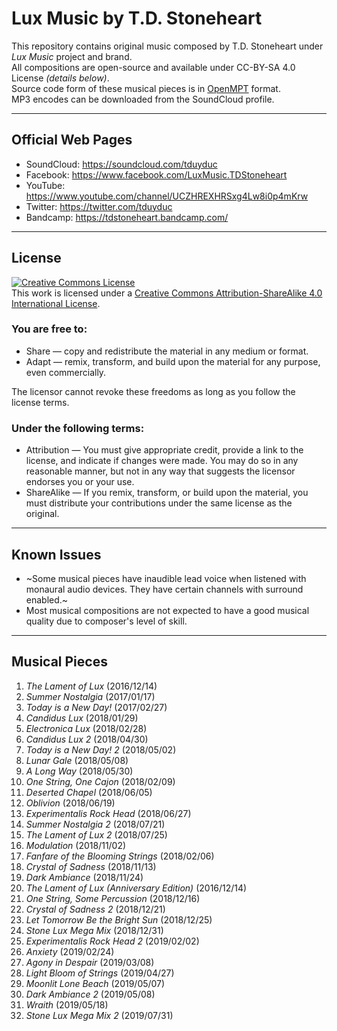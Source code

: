 # Lux Music by T.D. Stoneheart
This repository contains original music composed by T.D. Stoneheart under _Lux Music_ project and brand.  
All compositions are open-source and available under CC-BY-SA 4.0 License _(details below)_.  
Source code form of these musical pieces is in <a href="https://openmpt.org/">OpenMPT</a> format.  
MP3 encodes can be downloaded from the SoundCloud profile.  

---
## Official Web Pages
* SoundCloud: https://soundcloud.com/tduyduc
* Facebook: https://www.facebook.com/LuxMusic.TDStoneheart
* YouTube: https://www.youtube.com/channel/UCZHREXHRSxg4Lw8i0p4mKrw
* Twitter: https://twitter.com/tduyduc
* Bandcamp: https://tdstoneheart.bandcamp.com/

---
## License
<a rel="license" href="http://creativecommons.org/licenses/by-sa/4.0/"><img alt="Creative Commons License" style="border-width:0" src="https://i.creativecommons.org/l/by-sa/4.0/88x31.png" /></a><br />This work is licensed under a <a rel="license" href="http://creativecommons.org/licenses/by-sa/4.0/">Creative Commons Attribution-ShareAlike 4.0 International License</a>.

### You are free to:
* Share — copy and redistribute the material in any medium or format.
* Adapt — remix, transform, and build upon the material for any purpose, even commercially.

The licensor cannot revoke these freedoms as long as you follow the license terms.

### Under the following terms:
* Attribution — You must give appropriate credit, provide a link to the license, and indicate if changes were made. You may do so in any reasonable manner, but not in any way that suggests the licensor endorses you or your use.
* ShareAlike — If you remix, transform, or build upon the material, you must distribute your contributions under the same license as the original.

---
## Known Issues
* ~Some musical pieces have inaudible lead voice when listened with monaural audio devices. They have certain channels with surround enabled.~
* Most musical compositions are not expected to have a good musical quality due to composer's level of skill.

---
## Musical Pieces
1. _The Lament of Lux_ (2016/12/14)
2. _Summer Nostalgia_ (2017/01/17)
3. _Today is a New Day!_ (2017/02/27)
4. _Candidus Lux_ (2018/01/29)
5. _Electronica Lux_ (2018/02/28)
6. _Candidus Lux 2_ (2018/04/30)
7. _Today is a New Day! 2_ (2018/05/02)
8. _Lunar Gale_ (2018/05/08)
9. _A Long Way_ (2018/05/30)
10. _One String, One Cajon_ (2018/02/09)
11. _Deserted Chapel_ (2018/06/05)
12. _Oblivion_ (2018/06/19)
13. _Experimentalis Rock Head_ (2018/06/27)
14. _Summer Nostalgia 2_ (2018/07/21)
15. _The Lament of Lux 2_ (2018/07/25)
16. _Modulation_ (2018/11/02)
17. _Fanfare of the Blooming Strings_ (2018/02/06)
18. _Crystal of Sadness_ (2018/11/13)
19. _Dark Ambiance_ (2018/11/24)
20. _The Lament of Lux (Anniversary Edition)_ (2016/12/14)
21. _One String, Some Percussion_ (2018/12/16)
22. _Crystal of Sadness 2_ (2018/12/21)
23. _Let Tomorrow Be the Bright Sun_ (2018/12/25)
24. _Stone Lux Mega Mix_ (2018/12/31)
25. _Experimentalis Rock Head 2_ (2019/02/02)
26. _Anxiety_ (2019/02/24)
27. _Agony in Despair_ (2019/03/08)
28. _Light Bloom of Strings_ (2019/04/27)
29. _Moonlit Lone Beach_ (2019/05/07)
30. _Dark Ambiance 2_ (2019/05/08)
31. _Wraith_ (2019/05/18)
32. _Stone Lux Mega Mix 2_ (2019/07/31)

